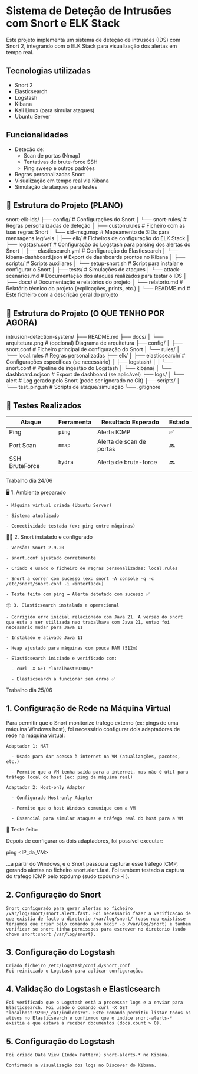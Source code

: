 # Sistema de Deteção de Intrusões com Snort e ELK Stack

Este projeto implementa um sistema de deteção de intrusões (IDS) com Snort 2, integrando com o ELK Stack para visualização dos alertas em tempo real.

## Tecnologias utilizadas

- Snort 2
- Elasticsearch
- Logstash
- Kibana
- Kali Linux (para simular ataques)
- Ubuntu Server

## Funcionalidades

- Deteção de:
  - Scan de portas (Nmap)
  - Tentativas de brute-force SSH
  - Ping sweep e outros padrões
- Regras personalizadas Snort
- Visualização em tempo real via Kibana
- Simulação de ataques para testes

## 📂 Estrutura do Projeto (PLANO)

snort-elk-ids/
├── config/ # Configurações do Snort
│ └── snort-rules/ # Regras personalizadas de deteção
│ ├── custom.rules # Ficheiro com as tuas regras Snort
│ └── sid-msg.map # Mapeamento de SIDs para mensagens legíveis
│
├── elk/ # Ficheiros de configuração do ELK Stack
│ ├── logstash.conf # Configuração do Logstash para parsing dos alertas do Snort
│ ├── elasticsearch.yml # Configuração do Elasticsearch
│ └── kibana-dashboard.json # Export de dashboards prontos no Kibana
│
├── scripts/ # Scripts auxiliares
│ └── setup-snort.sh # Script para instalar e configurar o Snort
│
├── tests/ # Simulações de ataques
│ └── attack-scenarios.md # Documentação dos ataques realizados para testar o IDS
│
├── docs/ # Documentação e relatórios do projeto
│ └── relatorio.md # Relatório técnico do projeto (explicações, prints, etc.)
│
└── README.md # Este ficheiro com a descrição geral do projeto

## 📂 Estrutura do Projeto (O QUE TENHO POR AGORA)

intrusion-detection-system/
├── README.md
├── docs/
│   └── arquitetura.png         # (opcional) Diagrama de arquitetura
├── config/
│   ├── snort.conf              # Ficheiro principal de configuração do Snort
│   └── rules/
│       └── local.rules         # Regras personalizadas
├── elk/
│   ├── elasticsearch/          # Configurações específicas (se necessário)
│   ├── logstash/
│   │   └── snort.conf          # Pipeline de ingestão do Logstash
│   └── kibana/
│       └── dashboard.ndjson    # Export de dashboard (se aplicável)
├── logs/
│   └── alert                   # Log gerado pelo Snort (pode ser ignorado no Git)
├── scripts/
│   └── test_ping.sh            # Scripts de ataque/simulação
└── .gitignore



## 🧪 Testes Realizados

| Ataque        | Ferramenta   | Resultado Esperado             | Estado  |
|----------------|--------------|----------------------------------|---------|
| Ping           | `ping`       | Alerta ICMP                    | ✅       |
| Port Scan      | `nmap`       | Alerta de scan de portas       | 🔜       |
| SSH BruteForce | `hydra`      | Alerta de brute-force          | 🔜       |

Trabalho dia 24/06

🖥️ 1. Ambiente preparado

    - Máquina virtual criada (Ubuntu Server)

    - Sistema atualizado

    - Conectividade testada (ex: ping entre máquinas)

🕵️‍♂️ 2. Snort instalado e configurado

    - Versão: Snort 2.9.20

    - snort.conf ajustado corretamente

    - Criado e usado o ficheiro de regras personalizadas: local.rules

    - Snort a correr com sucesso (ex: snort -A console -q -c /etc/snort/snort.conf -i <interface>)

    - Teste feito com ping → Alerta detetado com sucesso ✅

    📦 3. Elasticsearch instalado e operacional

    - Corrigido erro inicial relacionado com Java 21. A versao do snort que esta a ser utilizada nao trabalhava com Java 21, entao foi necessario mudar para Java 11

    - Instalado e ativado Java 11

    - Heap ajustado para máquinas com pouca RAM (512m)

    - Elasticsearch iniciado e verificado com:

      - curl -X GET "localhost:9200/"

      - Elasticsearch a funcionar sem erros ✅

Trabalho dia 25/06

## 1. Configuração de Rede na Máquina Virtual

Para permitir que o Snort monitorize tráfego externo (ex: pings de uma máquina Windows host), foi necessário configurar dois adaptadores de rede na máquina virtual:

    Adaptador 1: NAT

      - Usado para dar acesso à internet na VM (atualizações, pacotes, etc.)

      - Permite que a VM tenha saída para a internet, mas não é útil para tráfego local do host (ex: ping da máquina real)

    Adaptador 2: Host-only Adapter

      - Configurado Host-only Adapter

      - Permite que o host Windows comunique com a VM

      - Essencial para simular ataques e tráfego real do host para a VM

🧪 Teste feito:

Depois de configurar os dois adaptadores, foi possível executar:

ping <IP_da_VM>

...a partir do Windows, e o Snort passou a capturar esse tráfego ICMP, gerando alertas no ficheiro snort.alert.fast. Foi tambem testado a captura do trafego ICMP pelo tcpdump (sudo tcpdump -i ).

## 2. Configuração do Snort

    Snort configurado para gerar alertas no ficheiro /var/log/snort/snort.alert.fast. Foi necessario fazer a verificacao de que existia de facto o diretorio /var/log/snort/ (caso nao existisse teriamos que criar pelo comando sudo mkdir -p /var/log/snort) e tambem verificar se snort tinha permissoes para escrever no diretorio (sudo chown snort:snort /var/log/snort).

## 3. Configuração do Logstash

    Criado ficheiro /etc/logstash/conf.d/snort.conf
    Foi reiniciado o Logstash para aplicar configuração.

## 4. Validação do Logstash e Elasticsearch

    Foi verificado que o Logstash está a processar logs e a enviar para Elasticsearch. Foi usado o comando curl -X GET "localhost:9200/_cat/indices?v". Este comando permitiu listar todos os ativos no Elasticsearch e confirmou que o indice snort-alerts-* existia e que estava a receber documentos (docs.count > 0).

## 5. Configuração do Logstash

    Foi criado Data View (Index Pattern) snort-alerts-* no Kibana.

    Confirmada a visualização dos logs no Discover do Kibana.



